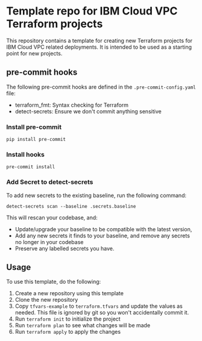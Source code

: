 # Template repo for IBM Cloud VPC Terraform projects

This repository contains a template for creating new Terraform projects for IBM Cloud VPC related deployments. It is intended to be used as a starting point for new projects.

## pre-commit hooks

The following pre-commit hooks are defined in the `.pre-commit-config.yaml` file:

- terraform_fmt: Syntax checking for Terraform
- detect-secrets: Ensure we don't commit anything sensitive

### Install pre-commit

```shell
pip install pre-commit
```

### Install hooks

```shell
pre-commit install
```

### Add Secret to detect-secrets

To add new secrets to the existing baseline, run the following command:

```shell
detect-secrets scan --baseline .secrets.baseline
```

This will rescan your codebase, and:

- Update/upgrade your baseline to be compatible with the latest version,
- Add any new secrets it finds to your baseline, and remove any secrets no longer in your codebase
- Preserve any labelled secrets you have.

## Usage

To use this template, do the following:

1. Create a new repository using this template
2. Clone the new repository
3. Copy `tfvars-example` to `terraform.tfvars` and update the values as needed. This file is ignored by git so you won't accidentally commit it.
4. Run `terraform init` to initialize the project
5. Run `terraform plan` to see what changes will be made
6. Run `terraform apply` to apply the changes
